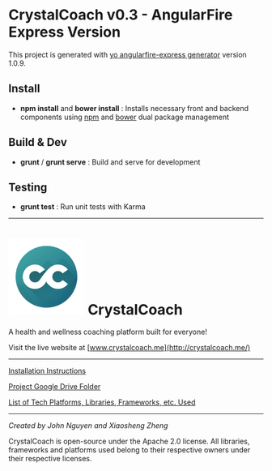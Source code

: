# CrystalCoach v0.3 - AngularFire Express Version

This project is generated with [yo angularfire-express generator](https://github.com/matheushf/generator-angularfire-express)
version 1.0.9.

## Install

- **npm install** and **bower install** : Installs necessary front and backend components using [npm](http://npmjs.com/) and [bower](https://bower.io/) dual package management

## Build & Dev

- **grunt** / **grunt serve** : Build and serve for development

## Testing

- **grunt test** : Run unit tests with Karma

---

![logo-sm](https://github.com/tehjawn/CrystalCoach/blob/master/public/assets/logo-sm.png)
CrystalCoach
============

A health and wellness coaching platform built for everyone!

Visit the live website at [www.crystalcoach.me](http://crystalcoach.me/)

---

[Installation Instructions](https://docs.google.com/document/d/13RVbL_867amWWkUne_92HX-y3LlCvPCvo8bT8NSPSY4/edit)

[Project Google Drive Folder](https://drive.google.com/drive/u/0/folders/0B4L2bHrQgHD4Q1lfQmlqaDJqeTA)

[List of Tech Platforms, Libraries, Frameworks, etc. Used](https://docs.google.com/spreadsheets/d/1j855CstrNcCgqyFZDxddcd97-h54CVN8anZiZugC_fc/edit)

---

*Created by John Nguyen and Xiaosheng Zheng*

CrystalCoach is open-source under the Apache 2.0 license. All libraries, frameworks and platforms used belong to their respective owners under their respective licenses.